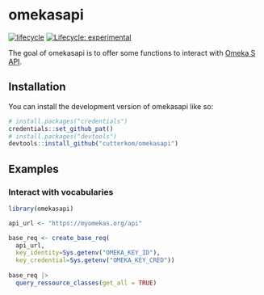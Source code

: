 
# omekasapi

<!-- badges: start -->
 [![lifecycle](https://img.shields.io/badge/lifecycle-experimental-orange.svg)](https://www.tidyverse.org/lifecycle/#experimental)
[![Lifecycle: experimental](https://img.shields.io/badge/lifecycle-experimental-orange.svg)](https://lifecycle.r-lib.org/articles/stages.html#experimental)
<!-- badges: end -->

The goal of omekasapi is to offer some functions to interact with [Omeka S API](https://omeka.org/s/docs/developer/api/).

## Installation

You can install the development version of omekasapi like so:

``` r
# install.packages("credentials")
credentials::set_github_pat()
# install.packages("devtools")
devtools::install_github("cutterkom/omekasapi")
```

## Examples

### Interact with vocabularies 

``` r
library(omekasapi)

api_url <- "https://myomekas.org/api"

base_req <- create_base_req(
  api_url, 
  key_identity=Sys.getenv("OMEKA_KEY_ID"),
  key_credential=Sys.getenv("OMEKA_KEY_CRED")) 
  
base_req |>
  query_ressource_classes(get_all = TRUE) 
  
```

